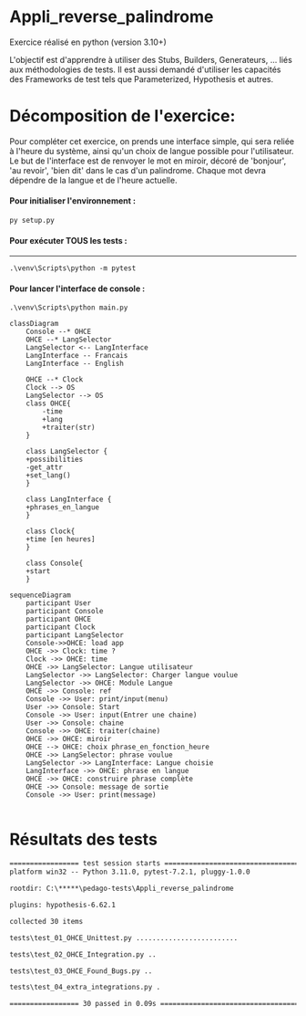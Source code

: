 # Appli_reverse_palindrome

Exercice réalisé en python (version 3.10+)

L'objectif est d'apprendre à utiliser des Stubs, Builders, Generateurs, ... liés aux méthodologies de tests.
Il est aussi demandé d'utiliser les capacités des Frameworks de test tels que Parameterized, Hypothesis et autres.

# Décomposition de l'exercice:

Pour compléter cet exercice, on prends une interface simple, qui sera reliée à l'heure du système, ainsi qu'un choix de
langue possible pour l'utilisateur.
Le but de l'interface est de renvoyer le mot en miroir, décoré de 'bonjour', 'au revoir', 'bien dit' dans le cas d'un
palindrome.
Chaque mot devra dépendre de la langue et de l'heure actuelle.

#### Pour initialiser l'environnement :

```shell
py setup.py
```

#### Pour exécuter TOUS les tests :

---

```shell
.\venv\Scripts\python -m pytest
```

#### Pour lancer l'interface de console :

```shell
.\venv\Scripts\python main.py
```

```mermaid
classDiagram
    Console --* OHCE
    OHCE --* LangSelector
    LangSelector <-- LangInterface
    LangInterface -- Francais
    LangInterface -- English
    
    OHCE --* Clock
    Clock --> OS
    LangSelector --> OS
    class OHCE{
        -time
        +lang
        +traiter(str)
    }
    
    class LangSelector {
    +possibilities
    -get_attr
    +set_lang()
    }
    
    class LangInterface {
    +phrases_en_langue
    }
    
    class Clock{
    +time [en heures]
    }
    
    class Console{
    +start
    }
```

```mermaid
sequenceDiagram
    participant User
    participant Console
    participant OHCE
    participant Clock
    participant LangSelector
    Console->>OHCE: load app
    OHCE ->> Clock: time ?
    Clock ->> OHCE: time
    OHCE ->> LangSelector: Langue utilisateur
    LangSelector ->> LangSelector: Charger langue voulue
    LangSelector ->> OHCE: Module Langue
    OHCE ->> Console: ref
    Console ->> User: print/input(menu)
    User ->> Console: Start
    Console ->> User: input(Entrer une chaine)
    User ->> Console: chaine
    Console ->> OHCE: traiter(chaine)
    OHCE ->> OHCE: miroir
    OHCE --> OHCE: choix phrase_en_fonction_heure
    OHCE ->> LangSelector: phrase voulue
    LangSelector ->> LangInterface: Langue choisie
    LangInterface ->> OHCE: phrase en langue
    OHCE ->> OHCE: construire phrase complète
    OHCE ->> Console: message de sortie
    Console ->> User: print(message)
    
```

# Résultats des tests

```txt
================= test session starts =================================================================================
platform win32 -- Python 3.11.0, pytest-7.2.1, pluggy-1.0.0

rootdir: C:\*****\pedago-tests\Appli_reverse_palindrome

plugins: hypothesis-6.62.1

collected 30 items

tests\test_01_OHCE_Unittest.py .........................                                                                                                                         [ 83%]

tests\test_02_OHCE_Integration.py ..                                                                                                                                             [ 90%]

tests\test_03_OHCE_Found_Bugs.py ..                                                                                                                                              [ 96%]

tests\test_04_extra_integrations.py .                                                                                                                                            [100%]

================= 30 passed in 0.09s ==================================================================================
```
